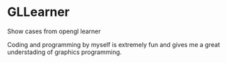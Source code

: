 # GLLearner

Show cases from opengl learner

Coding and programming by myself is extremely fun and gives me a great understading of graphics programming.
